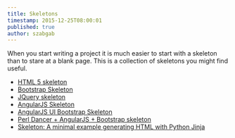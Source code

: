 ```yaml
---
title: Skeletons
timestamp: 2015-12-25T08:00:01
published: true
author: szabgab
---
```



When you start writing a project it is much easier to start with a skeleton than to stare at a blank page.
This is a collection of skeletons you might find useful.


* [HTML 5 skeleton](/html-skeleton)
* [Bootstrap Skeleton](/bootstrap-skeleton)
* [JQuery skeleton](/jquery-skeleton)
* [AngularJS Skeleton](/angular-skeleton)
* [AngularJS UI Bootstrap Skeleton](/angular-ui-bootstrap-skeleton)
* [Perl Dancer + AngularJS + Bootstrap skeleton](https://perlmaven.com/dancer2-angularjs-single-page-application)
* [Skeleton: A minimal example generating HTML with Python Jinja](https://code-maven.com/minimal-example-generating-html-with-python-jinja)

